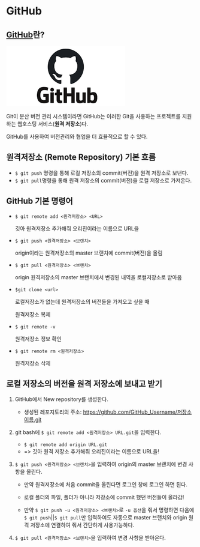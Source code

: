 # GitHub

## [GitHub](https://github.com/)란?

![github](GitHub.assets/github.png)

Git이 분산 버전 관리 시스템이라면 GitHub는 이러한 Git을 사용하는 프로젝트를 지원하는 웹호스팅 서비스(**원격 저장소**)다.

GitHub를 사용하여 버전관리와 협업을 더 효율적으로 할 수 있다.



## 원격저장소 (Remote Repository) 기본 흐름

- `$ git push` 명령을 통해 로컬 저장소의 commit(버전)을 원격 저장소로 보낸다.
- `$ git pull`명령을 통해 원격 저장소의 commit(버전)을 로컬 저장소로 가져온다.



## GitHub 기본 명령어

- `$ git remote add <원격저장소> <URL>`

  깃아 원격저장소 추가해줘 오리진이라는 이름으로 URL을

- `$ git push <원격저장소> <브랜치>`

  origin이라는 원격저장소의 master 브랜치에 commit(버전)을 올림

- `$ git pull <원격저장소> <브랜치>`

  origin 원격저장소의 master 브랜치에서 변경된 내역을 로컬저장소로 받아옴

- `$git clone <url>`

  로컬저장소가 없는데 원격저장소의 버전들을 가져오고 싶을 때

  원격저장소 복제

- `$ git remote -v`

  원격저장소 정보 확인

- `$ git remote rm <원격저장소>`

  원격저장소 삭제

  

## 로컬 저장소의 버전을 원격 저장소에 보내고 받기

1. GitHub에서 New repository를 생성한다.

   - 생성된 레포지토리의 주소: https://github.com/GitHub_Username/저장소이름.git

   

2. git bash에 `$ git remote add <원격저장소> URL.git`을 입력한다.

   - `$ git remote add origin URL.git`
   - => 깃아 원격 저장소 추가해줘 오리진이라는 이름으로 URL을!

   

3. `$ git push <원격저장소> <브랜치>`을 입력하여 origin의 master 브랜치에 변경 사항을 올린다.

   - 만약 원격저장소에 처음 commit을 올린다면 로그인 창에 로그인 하면 된다.

   - 로컬 폴더의 파일, 폴더가 아니라 저장소에 commit 했던 버전들이 올라감!

   - 만약 `$ git push -u <원격저장소> <브랜치>`로 `-u 옵션`을 줘서 명령하면 다음에 `$ git push`||`$ git pull`만 입력하여도 자동으로 master 브랜치와 origin 원격 저장소에 연결하여 줘서 간단하게 사용가능하다.

     

4. `$ git pull <원격저장소> <브랜치>`을 입력하여 변경 사항을 받아온다.
